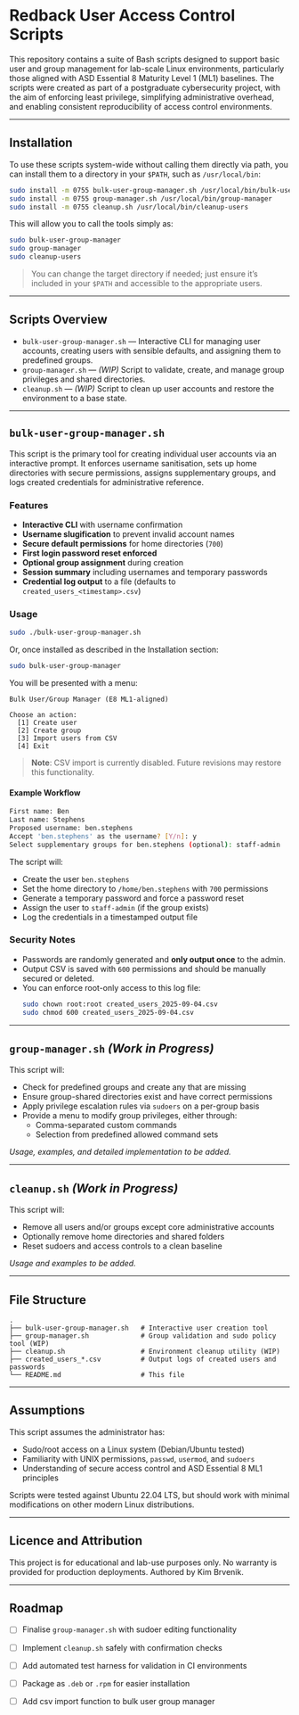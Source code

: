 # Redback User Access Control Scripts

This repository contains a suite of Bash scripts designed to support basic user and group management for lab-scale Linux environments, particularly those aligned with ASD Essential 8 Maturity Level 1 (ML1) baselines. The scripts were created as part of a postgraduate cybersecurity project, with the aim of enforcing least privilege, simplifying administrative overhead, and enabling consistent reproducibility of access control environments.

---

## Installation

To use these scripts system-wide without calling them directly via path, you can install them to a directory in your `$PATH`, such as `/usr/local/bin`:

```bash
sudo install -m 0755 bulk-user-group-manager.sh /usr/local/bin/bulk-user-group-manager
sudo install -m 0755 group-manager.sh /usr/local/bin/group-manager
sudo install -m 0755 cleanup.sh /usr/local/bin/cleanup-users
```

This will allow you to call the tools simply as:

```bash
sudo bulk-user-group-manager
sudo group-manager
sudo cleanup-users
```

> You can change the target directory if needed; just ensure it’s included in your `$PATH` and accessible to the appropriate users.

---

## Scripts Overview

- `bulk-user-group-manager.sh` — Interactive CLI for managing user accounts, creating users with sensible defaults, and assigning them to predefined groups.
- `group-manager.sh` — *(WIP)* Script to validate, create, and manage group privileges and shared directories.
- `cleanup.sh` — *(WIP)* Script to clean up user accounts and restore the environment to a base state.

---

## `bulk-user-group-manager.sh`

This script is the primary tool for creating individual user accounts via an interactive prompt. It enforces username sanitisation, sets up home directories with secure permissions, assigns supplementary groups, and logs created credentials for administrative reference.

### Features

- **Interactive CLI** with username confirmation
- **Username slugification** to prevent invalid account names
- **Secure default permissions** for home directories (`700`)
- **First login password reset enforced**
- **Optional group assignment** during creation
- **Session summary** including usernames and temporary passwords
- **Credential log output** to a file (defaults to `created_users_<timestamp>.csv`)

### Usage

```bash
sudo ./bulk-user-group-manager.sh
```

Or, once installed as described in the Installation section:

```bash
sudo bulk-user-group-manager
```

You will be presented with a menu:

```
Bulk User/Group Manager (E8 ML1-aligned)

Choose an action:
  [1] Create user
  [2] Create group
  [3] Import users from CSV
  [4] Exit
```

> **Note**: CSV import is currently disabled. Future revisions may restore this functionality.

#### Example Workflow

```bash
First name: Ben
Last name: Stephens
Proposed username: ben.stephens
Accept 'ben.stephens' as the username? [Y/n]: y
Select supplementary groups for ben.stephens (optional): staff-admin
```

The script will:
- Create the user `ben.stephens`
- Set the home directory to `/home/ben.stephens` with `700` permissions
- Generate a temporary password and force a password reset
- Assign the user to `staff-admin` (if the group exists)
- Log the credentials in a timestamped output file

### Security Notes

- Passwords are randomly generated and **only output once** to the admin.
- Output CSV is saved with `600` permissions and should be manually secured or deleted.
- You can enforce root-only access to this log file:
  ```bash
  sudo chown root:root created_users_2025-09-04.csv
  sudo chmod 600 created_users_2025-09-04.csv
  ```

---

## `group-manager.sh` *(Work in Progress)*

This script will:

- Check for predefined groups and create any that are missing
- Ensure group-shared directories exist and have correct permissions
- Apply privilege escalation rules via `sudoers` on a per-group basis
- Provide a menu to modify group privileges, either through:
  - Comma-separated custom commands
  - Selection from predefined allowed command sets

 *Usage, examples, and detailed implementation to be added.*

---

## `cleanup.sh` *(Work in Progress)*

This script will:

- Remove all users and/or groups except core administrative accounts
- Optionally remove home directories and shared folders
- Reset sudoers and access controls to a clean baseline

 *Usage and examples to be added.*

---

##  File Structure

```text
.
├── bulk-user-group-manager.sh   # Interactive user creation tool
├── group-manager.sh             # Group validation and sudo policy tool (WIP)
├── cleanup.sh                   # Environment cleanup utility (WIP)
├── created_users_*.csv          # Output logs of created users and passwords
└── README.md                    # This file
```

---

##  Assumptions

This script assumes the administrator has:

- Sudo/root access on a Linux system (Debian/Ubuntu tested)
- Familiarity with UNIX permissions, `passwd`, `usermod`, and `sudoers`
- Understanding of secure access control and ASD Essential 8 ML1 principles

Scripts were tested against Ubuntu 22.04 LTS, but should work with minimal modifications on other modern Linux distributions.

---

##  Licence and Attribution

This project is for educational and lab-use purposes only. No warranty is provided for production deployments. Authored by Kim Brvenik.

---

##  Roadmap

- [ ] Finalise `group-manager.sh` with sudoer editing functionality
- [ ] Implement `cleanup.sh` safely with confirmation checks
- [ ] Add automated test harness for validation in CI environments
- [ ] Package as `.deb` or `.rpm` for easier installation
- [ ] Add csv import function to bulk user group manager

